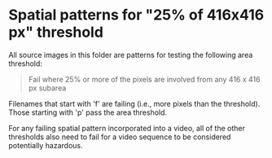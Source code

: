 # Spatial patterns for "25% of 416x416 px" threshold
All source images in this folder are patterns for testing the following area threshold:
> Fail where 25% or more of the pixels are involved from any 416 x 416 px subarea

Filenames that start with 'f' are failing (i.e., more pixels than the threshold). 
Those starting with 'p' pass the area threshold.

For any failing spatial pattern incorporated into a video, 
all of the other thresholds also need to fail for a video sequence to be 
considered potentially hazardous.